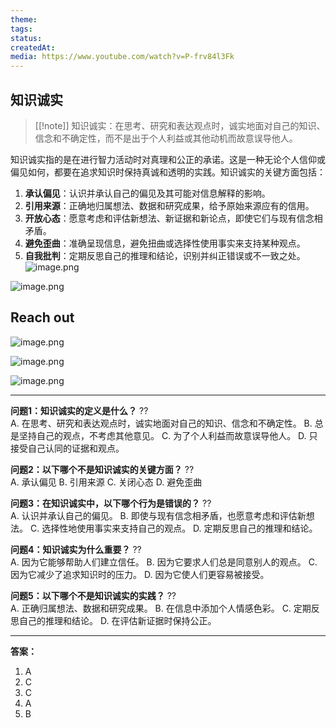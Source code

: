 ```yaml
---
theme: 
tags: 
status: 
createdAt: 
media: https://www.youtube.com/watch?v=P-frv84l3Fk
---
```

## 知识诚实

>[[!note]]
>知识诚实：在思考、研究和表达观点时，诚实地面对自己的知识、信念和不确定性，而不是出于个人利益或其他动机而故意误导他人。

知识诚实指的是在进行智力活动时对真理和公正的承诺。这是一种无论个人信仰或偏见如何，都要在追求知识时保持真诚和透明的实践。知识诚实的关键方面包括：

1. **承认偏见**：认识并承认自己的偏见及其可能对信息解释的影响。
2. **引用来源**：正确地归属想法、数据和研究成果，给予原始来源应有的信用。
3. **开放心态**：愿意考虑和评估新想法、新证据和新论点，即使它们与现有信念相矛盾。
4. **避免歪曲**：准确呈现信息，避免扭曲或选择性使用事实来支持某种观点。
5. **自我批判**：定期反思自己的推理和结论，识别并纠正错误或不一致之处。
![image.png](https://cdn.jsdelivr.net/gh/duanbiao2000/BlogGallery/picture/20240521181014.png)

![image.png](https://cdn.jsdelivr.net/gh/duanbiao2000/BlogGallery/picture/20240521182019.png)

## Reach out

![image.png](https://cdn.jsdelivr.net/gh/duanbiao2000/BlogGallery/picture/20240521182500.png)


![image.png](https://cdn.jsdelivr.net/gh/duanbiao2000/BlogGallery/picture/20240521182511.png)


![image.png](https://cdn.jsdelivr.net/gh/duanbiao2000/BlogGallery/picture/20240521182850.png)

---
**问题1：知识诚实的定义是什么？**
??  
A. 在思考、研究和表达观点时，诚实地面对自己的知识、信念和不确定性。
B. 总是坚持自己的观点，不考虑其他意见。
C. 为了个人利益而故意误导他人。
D. 只接受自己认同的证据和观点。

**问题2：以下哪个不是知识诚实的关键方面？**
??  
A. 承认偏见
B. 引用来源
C. 关闭心态
D. 避免歪曲

**问题3：在知识诚实中，以下哪个行为是错误的？**
??  
A. 认识并承认自己的偏见。
B. 即使与现有信念相矛盾，也愿意考虑和评估新想法。
C. 选择性地使用事实来支持自己的观点。
D. 定期反思自己的推理和结论。

**问题4：知识诚实为什么重要？**
??  
A. 因为它能够帮助人们建立信任。
B. 因为它要求人们总是同意别人的观点。
C. 因为它减少了追求知识时的压力。
D. 因为它使人们更容易被接受。

**问题5：以下哪个不是知识诚实的实践？**
??  
A. 正确归属想法、数据和研究成果。
B. 在信息中添加个人情感色彩。
C. 定期反思自己的推理和结论。
D. 在评估新证据时保持公正。

---
**答案：**
1. A
2. C
3. C
4. A
5. B